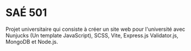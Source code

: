 # SAÉ 501
Projet universitaire qui consiste à créer un site web pour l'université avec Nunjucks (Un template JavaScript), SCSS, Vite, Express.js Validator.js, MongoDB et Node.js.
